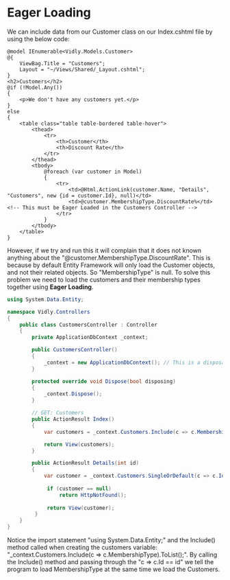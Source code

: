 # Eager Loading

We can include data from our Customer class on our Index.cshtml file by using the below code:

```cshtml
@model IEnumerable<Vidly.Models.Customer>
@{
    ViewBag.Title = "Customers";
    Layout = "~/Views/Shared/_Layout.cshtml";
}
<h2>Customers</h2>
@if (!Model.Any())
{
    <p>We don't have any customers yet.</p>
}
else
{
    <table class="table table-bordered table-hover">
        <thead>
            <tr>
                <th>Customer</th>
                <th>Discount Rate</th>
            </tr>
        </thead>
        <tbody>
            @foreach (var customer in Model)
            {
                <tr>
                    <td>@Html.ActionLink(customer.Name, "Details", "Customers", new {id = customer.Id}, null)</td>
                    <td>@customer.MembershipType.DiscountRate%</td> <!-- This must be Eager Loaded in the Customers Controller -->
                </tr>
            }
        </tbody>
    </table>
}
```

However, if we try and run this it will complain that it does not known anything about the "@customer.MembershipType.DiscountRate". This is because by default Entity Framework will only load the Customer objects, and not their related objects. So "MembershipType" is null. To solve this problem we need to load the customers and their membership types together using **Eager Loading**.

```cs
using System.Data.Entity;

namespace Vidly.Controllers
{
    public class CustomersController : Controller
    {
        private ApplicationDbContext _context;

        public CustomersController()
        {
            _context = new ApplicationDbContext(); // This is a disposable object, so we need to properly dispose of it
        }

        protected override void Dispose(bool disposing)
        {
            _context.Dispose();
        }

        // GET: Customers
        public ActionResult Index()
        {
            var customers = _context.Customers.Include(c => c.MembershipType).ToList(); //When this is called Entity Framework will not query the database - this is called deferred execution

            return View(customers);
        }

        public ActionResult Details(int id)
        {
            var customer = _context.Customers.SingleOrDefault(c => c.Id == id); //This will make our query execute immediately, and we will Eager Load the MembershipType so it is available to the application once it is built
 
             if (customer == null)
                 return HttpNotFound();
 
             return View(customer);
         }
    }
}
```

Notice the import statement "using System.Data.Entity;" and the Include() method called when creating the customers variable: "_context.Customers.Include(c => c.MembershipType).ToList();". By calling the Include() method and passing through the "c => c.Id == id" we tell the program to load MembershipType at the same time we load the Customers.
